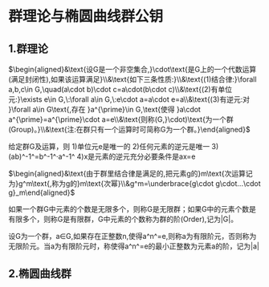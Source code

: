 # 群理论与椭圆曲线群公钥

## 1.群理论

$\begin{aligned}&\text{设G是一个非空集合,}\cdot\text{是G上的一个代数运算(满足封闭性),如果该运算满足}\\&\text{如下三条性质:}\\&\text{(1)结合律:}\forall a,b,c\in G,\quad(a\cdot b)\cdot c=a\cdot(b\cdot c)\\&\text{(2)有单位元:}\exists e\in G,\:\forall a\in G,\:e\cdot a=a\cdot e=a\\&\text{(3)有逆元:对 }\forall a\in G\text{,存在 }a^{\prime}\in G,\text{使得 }a\cdot a^{\prime}=a^{\prime}\cdot a=e\\&\text{则称(G,}\cdot)\text{为一个群 (Group)。}\\&\text{注:在群只有一个运算时可简称G为一个群。}\end{aligned}$



给定群G及运算，则
1)单位元e是唯一的
2)任何元素的逆元是唯一
3)(ab)^-1^=b^-1^·a^-1^
4)x是元素的逆元充分必要条件是ax=e



$\begin{aligned}&\text{由于群里结合律是满足的,把元素g的}m\text{次运算记为}g^m\text{,称为g的}m\text{次幂}\\&g^m=\underbrace{g\cdot g\cdot...\cdot g}_m\end{aligned}$



如果一个群G中元素的个数是无限多个，则称G是无限群；如果G中的元素个数是有限多个，则称G是有限群，G中元素的个数称为群的阶(Order),记为|G|。

设G为一个群，a∈G,如果存在正整数n,使得a^n^=e,则称a为有限阶元，否则称为无限阶元。当a为有限阶元时，称使得a^n^=e的最小正整数为元素a的阶，记为|a|



## 2.椭圆曲线群

